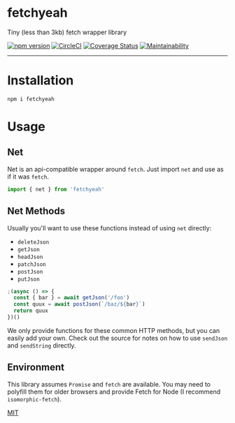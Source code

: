 # fetchyeah

Tiny (less than 3kb) fetch wrapper library

[![npm version](https://img.shields.io/npm/v/fetchyeah.svg)](https://npm.im/fetchyeah) [![CircleCI](https://circleci.com/gh/jane/fetchyeah.svg?style=svg)](https://circleci.com/gh/jane/fetchyeah) [![Coverage Status](https://coveralls.io/repos/github/jane/fetchyeah/badge.svg?branch=master)](https://coveralls.io/github/jane/fetchyeah?branch=master) [![Maintainability](https://api.codeclimate.com/v1/badges/081700f7a21958f070df/maintainability)](https://codeclimate.com/github/jane/fetchyeah/maintainability)

----

# Installation

`npm i fetchyeah`

# Usage

## Net

Net is an api-compatible wrapper around `fetch`. Just import `net` and use as if it was `fetch`.

```javascript
import { net } from 'fetchyeah'
```

## Net Methods

Usually you'll want to use these functions instead of using `net` directly:

* `deleteJson`
* `getJson`
* `headJson`
* `patchJson`
* `postJson`
* `putJson`

```javascript
;(async () => {
  const { bar } = await getJson('/foo')
  const quux = await postJson(`/baz/${bar}`)
  return quux
})()
```

We only provide functions for these common HTTP methods, but you can easily add
your own. Check out the source for notes on how to use `sendJson` and
`sendString` directly.

## Environment

This library assumes `Promise` and `fetch` are available. You may need to
polyfill them for older browsers and provide Fetch for Node (I recommend
`isomorphic-fetch`).

[MIT](./LICENSE.md)
